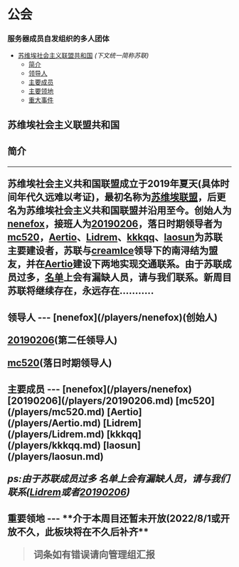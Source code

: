 # 公会
### 服务器成员自发组织的多人团体

- [苏维埃社会主义联盟共和国](#1) *(下文统一简称苏联)*
	* [简介](#1.1)
	* [领导人](#1.2)
	* [主要成员](#1.3)
	* [主要领地](#1.4)
	* [重大事件](#1.5)


<h2 id="1">
苏维埃社会主义联盟共和国
<h2 id="1.1">
简介

----

苏维埃社会主义共和国联盟成立于2019年夏天(具体时间年代久远难以考证)，最初名称为[苏维埃联盟](/Entry/swalm.md)，后更名为苏维埃社会主义共和国联盟并沿用至今。创始人为[nenefox](/players/nenefox)，接班人为[20190206](/players/20190206.md)，落日时期领导者为[mc520](/players/mc520.md)，[Aertio](/players/Aertio.md)、[Lidrem](/players/Lidrem.md)、[kkkqq](/players/kkkqq.md)、[laosun](/players/laosun.md)为苏联主要建设者，苏联与[creamIce](/players/creamlce.md)领导下的南浔结为盟友，并在[Aertio](/players/Aertio.md)建设下两地实现交通联系。由于苏联成员过多，[名单](#1.3)上会有漏缺人员，请与我们联系。新周目苏联将继续存在，永远存在...........
<h2 id="1.2">
领导人
---
[nenefox](/players/nenefox)(创始人)

[20190206](/players/20190206.md)(第二任领导人)

[mc520](/players/mc520.md)(落日时期领导人)

<h2 id="1.3">
主要成员
---
[nenefox](/players/nenefox)
[20190206](/players/20190206.md)
[mc520](/players/mc520.md)
[Aertio](/players/Aertio.md)
[Lidrem](/players/Lidrem.md)
[kkkqq](/players/kkkqq.md)
[laosun](/players/laosun.md)

*ps:由于苏联成员过多 名单上会有漏缺人员，请与我们联系([Lidrem](/players/Lidrem.md)或者[20190206](/players/20190206.md))*

<h2 id="1.4">
重要领地
---
**介于本周目还暂未开放(2022/8/1或开放不久，此板块将在不久后补齐**



>词条如有错误请向管理组汇报
